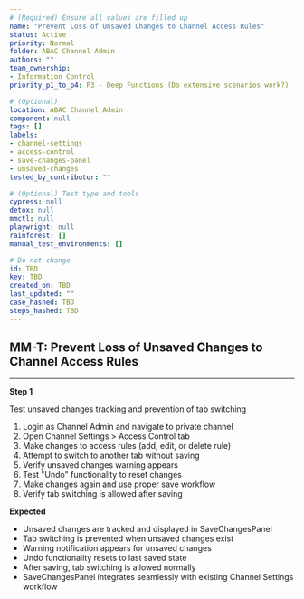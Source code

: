 ```yaml
---
# (Required) Ensure all values are filled up
name: "Prevent Loss of Unsaved Changes to Channel Access Rules"
status: Active
priority: Normal
folder: ABAC Channel Admin
authors: ""
team_ownership:
- Information Control
priority_p1_to_p4: P3 - Deep Functions (Do extensive scenarios work?)

# (Optional)
location: ABAC Channel Admin
component: null
tags: []
labels:
- channel-settings
- access-control
- save-changes-panel
- unsaved-changes
tested_by_contributor: ""

# (Optional) Test type and tools
cypress: null
detox: null
mmctl: null
playwright: null
rainforest: []
manual_test_environments: []

# Do not change
id: TBD
key: TBD
created_on: TBD
last_updated: ""
case_hashed: TBD
steps_hashed: TBD
---
```


<!-- (Auto-generated) Based on frontmatter's "key" and "name" -->

## MM-T: Prevent Loss of Unsaved Changes to Channel Access Rules

---

**Step 1**

Test unsaved changes tracking and prevention of tab switching

1. Login as Channel Admin and navigate to private channel
2. Open Channel Settings > Access Control tab
3. Make changes to access rules (add, edit, or delete rule)
4. Attempt to switch to another tab without saving
5. Verify unsaved changes warning appears
6. Test "Undo" functionality to reset changes
7. Make changes again and use proper save workflow
8. Verify tab switching is allowed after saving

**Expected**

- Unsaved changes are tracked and displayed in SaveChangesPanel
- Tab switching is prevented when unsaved changes exist
- Warning notification appears for unsaved changes
- Undo functionality resets to last saved state
- After saving, tab switching is allowed normally
- SaveChangesPanel integrates seamlessly with existing Channel Settings workflow